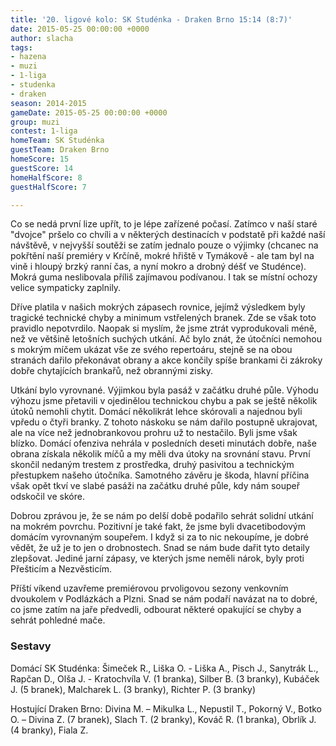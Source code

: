 ```yaml
---
title: '20. ligové kolo: SK Studénka - Draken Brno 15:14 (8:7)'
date: 2015-05-25 00:00:00 +0000
author: slacha
tags:
- hazena
- muzi
- 1-liga
- studenka
- draken
season: 2014-2015
gameDate: 2015-05-25 00:00:00 +0000
group: muzi
contest: 1-liga
homeTeam: SK Studénka
guestTeam: Draken Brno
homeScore: 15
guestScore: 14
homeHalfScore: 8
guestHalfScore: 7

---
```

Co se nedá první lize upřít, to je lépe zařízené počasí. Zatímco v naší staré "dvojce" pršelo co chvíli a v některých destinacích v podstatě při každé naší návštěvě, v nejvyšší soutěži se zatím jednalo pouze o výjimky (chcanec na pokřtění naší premiéry v Krčíně, mokré hřiště v Tymákově - ale tam byl na vině i hloupý brzký ranní čas, a nyní mokro a drobný déšť ve Studénce). Mokrá guma neslibovala příliš zajímavou podívanou. I tak se místní ochozy velice sympaticky zaplnily.

Dříve platila v našich mokrých zápasech rovnice, jejímž výsledkem byly tragické technické chyby a minimum vstřelených branek. Zde se však toto pravidlo nepotvrdilo. Naopak si myslím, že jsme ztrát vyprodukovali méně, než ve většině letošních suchých utkání. Ač bylo znát, že útočníci nemohou s mokrým míčem ukázat vše ze svého repertoáru, stejně se na obou stranách dařilo překonávat obrany a akce končily spíše brankami či zákroky dobře chytajících brankařů, než obrannými zisky.

Utkání bylo vyrovnané. Výjimkou byla pasáž v začátku druhé půle. Výhodu výhozu jsme přetavili v ojedinělou technickou chybu a pak se ještě několik útoků nemohli chytit. Domácí několikrát lehce skórovali a najednou byli vpředu o čtyři branky. Z tohoto náskoku se nám dařilo postupně ukrajovat, ale na více než jednobrankovou prohru už to nestačilo. Byli jsme však blízko. Domácí ofenziva nehrála v posledních deseti minutách dobře, naše obrana získala několik míčů a my měli dva útoky na srovnání stavu. První skončil nedaným trestem z prostředka, druhý pasivitou a technickým přestupkem našeho útočníka. Samotného závěru je škoda, hlavní příčina však opět tkví ve slabé pasáži na začátku druhé půle, kdy nám soupeř odskočil ve skóre.

Dobrou zprávou je, že se nám po delší době podařilo sehrát solidní utkání na mokrém povrchu. Pozitivní je také fakt, že jsme byli dvacetibodovým domácím vyrovnaným soupeřem. I když si za to nic nekoupíme, je dobré vědět, že už je to jen o drobnostech. Snad se nám bude dařit tyto detaily zlepšovat. Jediné jarní zápasy, ve kterých jsme neměli nárok, byly proti Přešticím a Nezvěsticím.

Příští víkend uzavřeme premiérovou prvoligovou sezony venkovním dvoukolem v Podlázkách a Plzni. Snad se nám podaří navázat na to dobré, co jsme zatím na jaře předvedli, odbourat některé opakující se chyby a sehrát pohledné mače.


### Sestavy

Domácí SK Studénka: Šimeček R., Liška O. - Liška A., Pisch J., Sanytrák L., Rapčan D., Olša J. - Kratochvíla V. (1 branka), Silber B. (3 branky), Kubáček J. (5 branek), Malcharek L. (3 branky), Richter P. (3 branky)

Hostující Draken Brno: Divina M. – Mikulka L., Nepustil T., Pokorný V., Botko O. – Divina Z. (7 branek), Slach T. (2 branky), Kováč R. (1 branka), Obrlík J. (4 branky), Fiala Z. 


